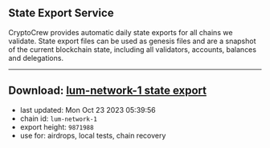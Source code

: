 ## State Export Service
CryptoCrew provides automatic daily state exports for all chains we validate. State export files can be used as genesis files and are a snapshot of the current blockchain state, including all validators, accounts, balances and delegations.

---
**Download: [lum-network-1 state export](https://dl.ccvalidators.com/SERVICE/lumnetwork/lum-network-1_export_9871988.json)**
---

- last updated: Mon Oct 23 2023 05:39:56
- chain id: `lum-network-1`
- export height: `9871988`
- use for: airdrops, local tests, chain recovery
